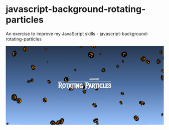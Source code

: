 # javascript-background-rotating-particles
An exercise to improve my JavaScript skills - javascript-background-rotating-particles

![Screenshot](javascript-background-rotating-particles.png)
